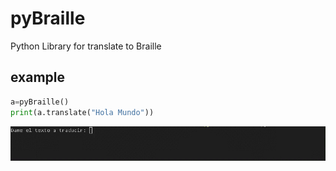 # pyBraille
 Python Library for translate to Braille

## example
 ``` python
a=pyBraille()
print(a.translate("Hola Mundo"))
```

![](gif.gif)